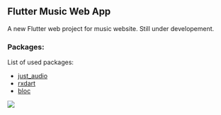 
## Flutter Music Web App

A new Flutter web project for music website.
Still under developement.

### Packages:
List of used packages:
- [just_audio](https://pub.dev/packages/just_audio/versions)
- [rxdart ](https://pub.dev/packages/rxdart)
- [bloc](https://pub.dev/packages/bloc)


<img src="https://flutter-learn.ir/wp-content/uploads/2020/12/flutter-firebase-chat.png" >
